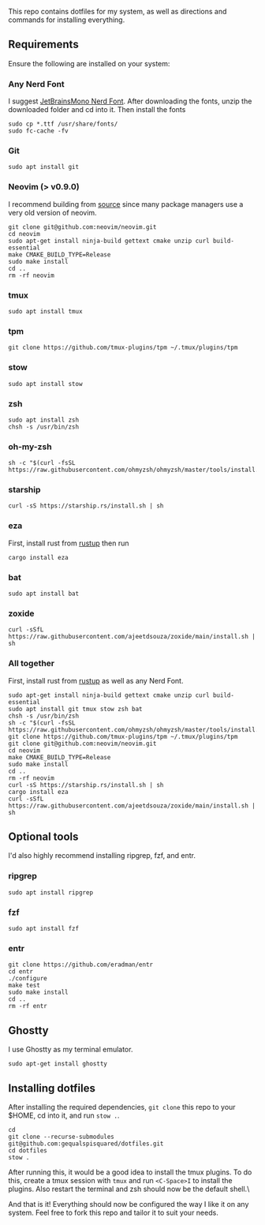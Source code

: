 
This repo contains dotfiles for my system, as well as directions 
and commands for installing everything.

## Requirements
Ensure the following are installed on your system:

### Any Nerd Font
I suggest [JetBrainsMono Nerd Font](https://www.nerdfonts.com/font-downloads).
After downloading the fonts, unzip the downloaded folder and cd into 
it. Then install the fonts
```
sudo cp *.ttf /usr/share/fonts/
sudo fc-cache -fv
```

### Git
```
sudo apt install git
```

### Neovim (> v0.9.0)
I recommend building from [source](https://github.com/neovim/neovim/blob/master/INSTALL.md#install-from-source)
since many package managers use a very old version of neovim.
```
git clone git@github.com:neovim/neovim.git
cd neovim
sudo apt-get install ninja-build gettext cmake unzip curl build-essential
make CMAKE_BUILD_TYPE=Release
sudo make install
cd ..
rm -rf neovim
```

### tmux
```
sudo apt install tmux
```

### tpm
```
git clone https://github.com/tmux-plugins/tpm ~/.tmux/plugins/tpm
```

### stow 
```
sudo apt install stow
```

### zsh
```
sudo apt install zsh
chsh -s /usr/bin/zsh
```

### oh-my-zsh
```
sh -c "$(curl -fsSL https://raw.githubusercontent.com/ohmyzsh/ohmyzsh/master/tools/install.sh)"
```

### starship
```
curl -sS https://starship.rs/install.sh | sh
```

### eza
First, install rust from [rustup](https://rustup.rs) then run
```
cargo install eza
```

### bat
```
sudo apt install bat
```

### zoxide
```
curl -sSfL https://raw.githubusercontent.com/ajeetdsouza/zoxide/main/install.sh | sh
```

### All together
First, install rust from [rustup](https://rustup.rs) as well 
as any Nerd Font.
```
sudo apt-get install ninja-build gettext cmake unzip curl build-essential
sudo apt install git tmux stow zsh bat
chsh -s /usr/bin/zsh
sh -c "$(curl -fsSL https://raw.githubusercontent.com/ohmyzsh/ohmyzsh/master/tools/install.sh)"
git clone https://github.com/tmux-plugins/tpm ~/.tmux/plugins/tpm
git clone git@github.com:neovim/neovim.git
cd neovim
make CMAKE_BUILD_TYPE=Release
sudo make install
cd ..
rm -rf neovim
curl -sS https://starship.rs/install.sh | sh
cargo install eza
curl -sSfL https://raw.githubusercontent.com/ajeetdsouza/zoxide/main/install.sh | sh
```

## Optional tools
I'd also highly recommend installing ripgrep, fzf, and entr.

### ripgrep
```
sudo apt install ripgrep
```

### fzf
```
sudo apt install fzf
```

### entr
```
git clone https://github.com/eradman/entr
cd entr
./configure
make test
sudo make install
cd ..
rm -rf entr
```

## Ghostty
I use Ghostty as my terminal emulator. 

```
sudo apt-get install ghostty
```

## Installing dotfiles
After installing the required dependencies, ```git clone``` this repo 
to your $HOME, cd into it, and run ```stow .```.
```
cd
git clone --recurse-submodules git@github.com:gequalspisquared/dotfiles.git
cd dotfiles
stow .
```

After running this, it would be a good idea to install the tmux 
plugins. To do this, create a tmux session with ```tmux``` and 
run ```<C-Space>I``` to install the plugins. Also restart the 
terminal and zsh should now be the default shell.\

And that is it! Everything should now be configured the way I like
it on any system. Feel free to fork this repo and tailor it to 
suit your needs.
